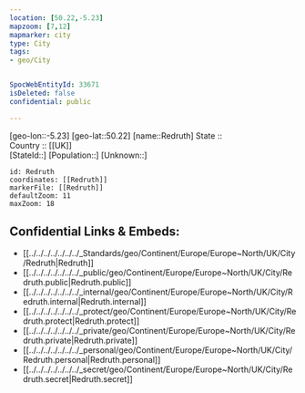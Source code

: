 ```yaml
---
location: [50.22,-5.23] 
mapzoom: [7,12] 
mapmarker: city 
type: City
tags:
- geo/City


SpocWebEntityId: 33671
isDeleted: false
confidential: public

---
```

[geo-lon::-5.23] 
[geo-lat::50.22] 
[name::Redruth] 
State ::  
Country :: [[UK]]  
[StateId::] 
[Population::] 
[Unknown::] 


```leaflet
id: Redruth
coordinates: [[Redruth]] 
markerFile: [[Redruth]] 
defaultZoom: 11 
maxZoom: 18
```


## Confidential Links & Embeds: 
- [[../../../../../../../_Standards/geo/Continent/Europe/Europe~North/UK/City/Redruth|Redruth]] 
- [[../../../../../../../_public/geo/Continent/Europe/Europe~North/UK/City/Redruth.public|Redruth.public]] 
- [[../../../../../../../_internal/geo/Continent/Europe/Europe~North/UK/City/Redruth.internal|Redruth.internal]] 
- [[../../../../../../../_protect/geo/Continent/Europe/Europe~North/UK/City/Redruth.protect|Redruth.protect]] 
- [[../../../../../../../_private/geo/Continent/Europe/Europe~North/UK/City/Redruth.private|Redruth.private]] 
- [[../../../../../../../_personal/geo/Continent/Europe/Europe~North/UK/City/Redruth.personal|Redruth.personal]] 
- [[../../../../../../../_secret/geo/Continent/Europe/Europe~North/UK/City/Redruth.secret|Redruth.secret]] 
